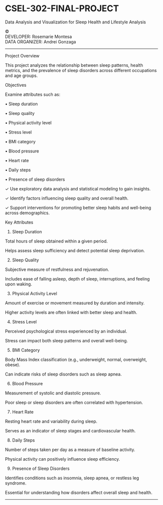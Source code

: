 # CSEL-302-FINAL-PROJECT


Data Analysis and Visualization for Sleep Health and Lifestyle Analysis

© <br/>
DEVELOPER: Rosemarie Montesa <br/>
DATA ORGANIZER: Andrei Gonzaga

---

Project Overview

This project analyzes the relationship between sleep patterns, health metrics, and the prevalence of sleep disorders across different occupations and age groups.

Objectives

Examine attributes such as:

• Sleep duration

• Sleep quality

• Physical activity level

• Stress level

• BMI category

• Blood pressure

• Heart rate

• Daily steps

• Presence of sleep disorders


✓ Use exploratory data analysis and statistical modeling to gain insights.

✓ Identify factors influencing sleep quality and overall health.

✓ Support interventions for promoting better sleep habits and well-being across demographics.


Key Attributes

1. Sleep Duration

Total hours of sleep obtained within a given period.

Helps assess sleep sufficiency and detect potential sleep deprivation.



2. Sleep Quality

Subjective measure of restfulness and rejuvenation.

Includes ease of falling asleep, depth of sleep, interruptions, and feeling upon waking.



3. Physical Activity Level

Amount of exercise or movement measured by duration and intensity.

Higher activity levels are often linked with better sleep and health.



4. Stress Level

Perceived psychological stress experienced by an individual.

Stress can impact both sleep patterns and overall well-being.


5. BMI Category

Body Mass Index classification (e.g., underweight, normal, overweight, obese).

Can indicate risks of sleep disorders such as sleep apnea.



6. Blood Pressure

Measurement of systolic and diastolic pressure.

Poor sleep or sleep disorders are often correlated with hypertension.



7. Heart Rate

Resting heart rate and variability during sleep.

Serves as an indicator of sleep stages and cardiovascular health.



8. Daily Steps

Number of steps taken per day as a measure of baseline activity.

Physical activity can positively influence sleep efficiency.



9. Presence of Sleep Disorders

Identifies conditions such as insomnia, sleep apnea, or restless leg syndrome.

Essential for understanding how disorders affect overall sleep and health.

---